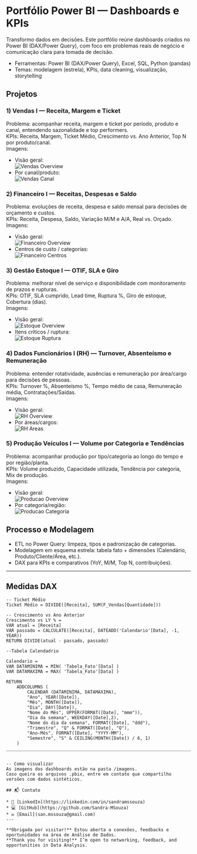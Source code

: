 # Portfólio Power BI — Dashboards e KPIs

Transformo dados em decisões. Este portfólio reúne dashboards criados no Power BI (DAX/Power Query), com foco em problemas reais de negócio e comunicação clara para tomada de decisão.

- Ferramentas: Power BI (DAX/Power Query), Excel, SQL, Python (pandas)
- Temas: modelagem (estrela), KPIs, data cleaning, visualização, storytelling

## Projetos

### 1) Vendas I — Receita, Margem e Ticket 
Problema: acompanhar receita, margem e ticket por período, produto e canal, entendendo sazonalidade e top performers.  
KPIs: Receita, Margem, Ticket Médio, Crescimento vs. Ano Anterior, Top N por produto/canal.  
Imagens:
- Visão geral:  
  ![Vendas Overview](imagens/vendas_overview.png)
- Por canal/produto:  
  ![Vendas Canal](imagens/vendas_canal.png)

### 2) Financeiro I — Receitas, Despesas e Saldo
Problema: evoluções de receita, despesa e saldo mensal para decisões de orçamento e custos.  
KPIs: Receita, Despesa, Saldo, Variação M/M e A/A, Real vs. Orçado.  
Imagens:
- Visão geral:  
  ![Financeiro Overview](imagens/financeiro_overview.png)
- Centros de custo / categorias:  
  ![Financeiro Centros](imagens/financeiro_centros.png)

### 3) Gestão Estoque I — OTIF, SLA e Giro
Problema: melhorar nível de serviço e disponibilidade com monitoramento de prazos e rupturas.  
KPIs: OTIF, SLA cumprido, Lead time, Ruptura %, Giro de estoque, Cobertura (dias).  
Imagens:
- Visão geral:  
  ![Estoque Overview](imagens/estoque_overview.png)
- Itens críticos / ruptura:  
  ![Estoque Ruptura](imagens/estoque_ruptura.png)

### 4) Dados Funcionários I (RH) — Turnover, Absenteísmo e Remuneração
Problema: entender rotatividade, ausências e remuneração por área/cargo para decisões de pessoas.  
KPIs: Turnover %, Absenteísmo %, Tempo médio de casa, Remuneração média, Contratações/Saídas.  
Imagens:
- Visão geral:  
  ![RH Overview](imagens/rh_overview.png)
- Por áreas/cargos:  
  ![RH Areas](imagens/rh_areas.png)

### 5) Produção Veículos I — Volume por Categoria e Tendências
Problema: acompanhar produção por tipo/categoria ao longo do tempo e por região/planta.  
KPIs: Volume produzido, Capacidade utilizada, Tendência por categoria, Mix de produção.  
Imagens:
- Visão geral:  
  ![Producao Overview](imagens/producao_overview.png)
- Por categoria/região:  
  ![Producao Categoria](imagens/producao_categoria.png)

## Processo e Modelagem 
- ETL no Power Query: limpeza, tipos e padronização de categorias.
- Modelagem em esquema estrela: tabela fato + dimensões (Calendário, Produto/Cliente/Área, etc.).
- DAX para KPIs e comparativos (YoY, M/M, Top N, contribuições).

___________________________________________________________________________________________________________________________________________________________
## Medidas DAX 
```DAX
-- Ticket Médio
Ticket Médio = DIVIDE([Receita], SUM(F_Vendas[Quantidade]))

-- Crescimento vs Ano Anterior
Crescimento vs LY % =
VAR atual = [Receita]
VAR passado = CALCULATE([Receita], DATEADD('Calendario'[Data], -1, YEAR))
RETURN DIVIDE(atual - passado, passado)

--Tabela Calendadrio 

Calendario =
VAR DATAMINIMA = MIN( 'Tabela_Fato'[Data] ) 
VAR DATAMAXIMA = MAX( 'Tabela_Fato'[Data] ) 

RETURN
    ADDCOLUMNS (
        CALENDAR (DATAMINIMA, DATAMAXIMA),  
        "Ano", YEAR([Date]),  
        "Mês", MONTH([Date]),  
        "Dia", DAY([Date]),  
        "Nome do Mês", UPPER(FORMAT([Date], "mmm")),
        "Dia da semana", WEEKDAY([Date],2),
        "Nome do dia da semana", FORMAT([Date], "ddd"),
        "Trimestre", "Q" & FORMAT([Date], "Q"),
        "Ano-Mês", FORMAT([Date], "YYYY-MM"),
        "Semestre", "S" & CEILING(MONTH([Date]) / 6, 1)
    )
______________________________________________________________________________________________________________________________


-- Como visualizar
As imagens dos dashboards estão na pasta /imagens.
Caso queira os arquivos .pbix, entre em contato que compartilho versões com dados sintéticos.

## 📬 Contato

* 🔗 [LinkedIn](https://linkedin.com/in/sandramssouza)
* 💻 [GitHub](https://github.com/Sandra-MSouza)
* ✉️ [Email](san.mssouza@gmail.com)
---

**Obrigada por visitar!** Estou aberta a conexões, feedbacks e oportunidades na área de Análise de Dados.
**Thank you for visiting!** I’m open to networking, feedback, and opportunities in Data Analysis.
